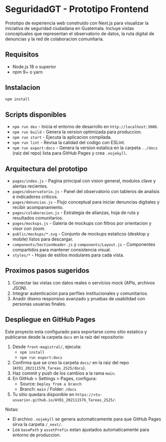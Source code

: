 # SeguridadGT - Prototipo Frontend

Prototipo de experiencia web construido con Next.js para visualizar la iniciativa de seguridad ciudadana en Guatemala. Incluye vistas conceptuales que representan el observatorio de datos, la ruta digital de denuncias y la red de colaboracion comunitaria.

## Requisitos

- Node.js 18 o superior
- npm 9+ o yarn

## Instalacion

```bash
npm install
```

## Scripts disponibles

- `npm run dev` - Inicia el entorno de desarrollo en `http://localhost:3000`.
- `npm run build` - Genera la version optimizada para produccion.
- `npm run start` - Ejecuta la aplicacion compilada.
- `npm run lint` - Revisa la calidad del codigo con ESLint.
- `npm run export:docs` - Genera la version estatica en la carpeta `../docs` (raiz del repo) lista para GitHub Pages y crea `.nojekyll`.

## Arquitectura del prototipo

- `pages/index.js` - Pagina principal con vision general, modulos clave y alertas recientes.
- `pages/observatorio.js` - Panel del observatorio con tableros de analisis e indicadores criticos.
- `pages/denuncias.js` - Flujo conceptual para iniciar denuncias digitales y recibir acompanamiento.
- `pages/colaboracion.js` - Estrategia de alianzas, hoja de ruta y resultados comunitarios.
- `pages/mockups.js` - Galeria de mockups con filtros por orientacion y visor con zoom.
- `public/mockups/*.svg` - Conjunto de mockups estaticos (desktop y mobile) listos para descargar.
- `components/SectionHeader.js` y `components/Layout.js` - Componentes compartidos para mantener consistencia visual.
- `styles/*` - Hojas de estilos modulares para cada vista.

## Proximos pasos sugeridos

1. Conectar las vistas con datos reales o servicios mock (APIs, archivos JSON).
2. Integrar autenticacion para perfiles institucionales y comunitarios.
3. Anadir diseno responsivo avanzado y pruebas de usabilidad con personas usuarias finales.

## Despliegue en GitHub Pages

Este proyecto esta configurado para exportarse como sitio estatico y publicarse desde la carpeta `docs` en la raiz del repositorio:

1. Desde `front-magistral/`, ejecuta:
   - `npm install`
   - `npm run export:docs`
2. Confirma que se creo la carpeta `docs/` en la raiz del repo (`AYD1_202111576_Tareas_2S25/docs`).
3. Haz commit y push de los cambios a la rama `main`.
4. En GitHub > Settings > Pages, configura:
   - Source: `Deploy from a branch`
   - Branch: `main` / Folder: `/docs`
5. Tu sitio quedara disponible en `https://<tu-usuario>.github.io/AYD1_202111576_Tareas_2S25/`.

Notas:
- El archivo `.nojekyll` se genera automaticamente para que GitHub Pages sirva la carpeta `/_next/`.
- Los `basePath` y `assetPrefix` estan ajustados automaticamente para entorno de produccion.
